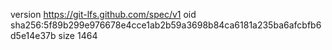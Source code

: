 version https://git-lfs.github.com/spec/v1
oid sha256:5f89b299e976678e4cce1ab2b59a3698b84ca6181a235ba6afcbfb6d5e14e37b
size 1464
